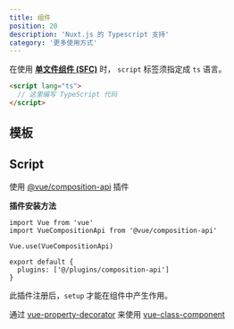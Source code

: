 ```yaml
---
title: 组件
position: 20
description: 'Nuxt.js 的 Typescript 支持'
category: '更多使用方式'
---
```


在使用 [**单文件组件 (SFC)**](https://vuejs.org/v2/guide/single-file-components.html) 时， `script` 标签须指定成 `ts` 语言。
```html
<script lang="ts">
  // 这里编写 TypeScript 代码
</script>
```

## 模板

<inject-code query="shared/components/template.html"></inject-code>

## Script


<tabs :options="{ useUrlFragment: false }">
  <tab name="Options API">  

<inject-code query="shared/components/script.options-api.ts"></inject-code>

  </tab>
  <tab name="Composition API">

使用 [@vue/composition-api](https://github.com/vuejs/composition-api) 插件

<alert type="info">

**插件安装方法**

```js{}[plugins/composition-api.js]
import Vue from 'vue'
import VueCompositionApi from '@vue/composition-api'

Vue.use(VueCompositionApi)
```

```js{}[nuxt.config.js]
export default {
  plugins: ['@/plugins/composition-api']
}
```

此插件注册后，`setup` 才能在组件中产生作用。


</alert>

<inject-code query="shared/components/script.composition-api.ts"></inject-code>

  </tab>
  <tab name="Class API">  

通过 [vue-property-decorator](https://github.com/kaorun343/vue-property-decorator) 来使用 [vue-class-component](https://github.com/vuejs/vue-class-component)

<inject-code query="shared/components/script.class-api.ts"></inject-code>

  </tab>
</tabs>
